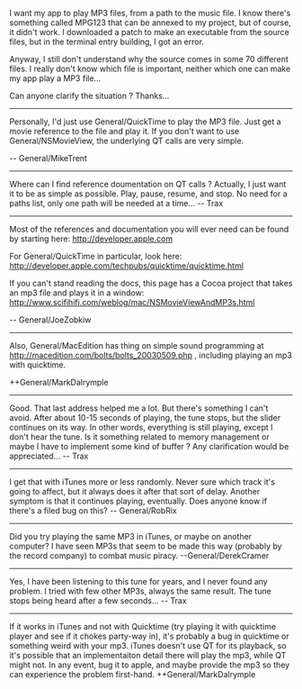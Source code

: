I want my app to play MP3 files, from a path to the music file. I know there's something called MPG123 that can be annexed to my project, but of course, it didn't work. I downloaded a patch to make an executable from the source files, but in the terminal entry building, I got an error.

Anyway, I still don't understand why the source comes in some 70 different files. I really don't know which file is important, neither which one can make my app play a MP3 file...

Can anyone clarify the situation ? Thanks...

----

Personally, I'd just use General/QuickTime to play the MP3 file. Just get a movie reference to the file and play it. If you don't want to use General/NSMovieView, the underlying QT calls are very simple.

-- General/MikeTrent

----

Where can I find reference doumentation on QT calls ?
Actually, I just want it to be as simple as possible.
Play, pause, resume, and stop.
No need for a paths list, only one path will be needed at a time... -- Trax

----

Most of the references and documentation you will ever need can be found by starting here: http://developer.apple.com

For General/QuickTime in particular, look here: http://developer.apple.com/techpubs/quicktime/quicktime.html

If you can't stand reading the docs, this page has a Cocoa project that takes an mp3 file and plays it in a window: http://www.scifihifi.com/weblog/mac/NSMovieViewAndMP3s.html

-- General/JoeZobkiw

----
Also, General/MacEdition has thing on simple sound programming at http://macedition.com/bolts/bolts_20030509.php , including playing an mp3 with quicktime.

++General/MarkDalrymple

----

Good. That last address helped me a lot. But there's something I can't avoid. After about 10-15 seconds of playing, the tune stops, but the slider continues on its way. In other words, everything is still playing, except I don't hear the tune. Is it something related to memory management or maybe I have to implement some kind of buffer ? Any clarification would be appreciated... -- Trax

----

I get that with iTunes more or less randomly. Never sure which track it's going to affect, but it always does it after that sort of delay. Another symptom is that it continues playing, eventually. Does anyone know if there's a filed bug on this? -- General/RobRix

----

Did you try playing the same MP3 in iTunes, or maybe on another computer?  I have seen MP3s that seem to be made this way (probably by the record company) to combat music piracy. 
--General/DerekCramer

----

Yes, I have been listening to this tune for years, and I never found any problem. I tried with few other MP3s, always the same result. The tune stops being heard after a few seconds... -- Trax

----

If it works in iTunes and not with Quicktime (try playing it with quicktime player and see if it chokes party-way in), it's probably a bug in quicktime or something weird with your mp3.  iTunes doesn't use QT for its playback, so it's possible that an implementaiton detail there will play the mp3, while QT might not.  In any event, bug it to apple, and maybe provide the mp3 so they can experience the problem first-hand.  ++General/MarkDalrymple